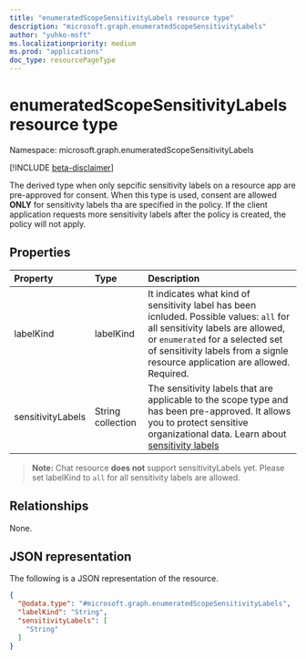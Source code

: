 ```yaml
---
title: "enumeratedScopeSensitivityLabels resource type"
description: "microsoft.graph.enumeratedScopeSensitivityLabels"
author: "yuhko-msft"
ms.localizationpriority: medium
ms.prod: "applications"
doc_type: resourcePageType
---
```


# enumeratedScopeSensitivityLabels resource type

Namespace: microsoft.graph.enumeratedScopeSensitivityLabels

[!INCLUDE [beta-disclaimer](../../includes/beta-disclaimer.md)]

The derived type when only sepcific sensitivity labels on a resource app are pre-approved for consent. When this type is used, consent are allowed **ONLY** for sensitivity labels tha are specified in the policy. If the client application requests more sensitivity labels after the policy is created, the policy will not apply.

## Properties
|Property|Type|Description|
|:---|:---|:---|
|labelKind|labelKind|It indicates what kind of sensitivity label has been icnluded. Possible values: `all` for all sensitivity labels are allowed, or `enumerated` for a selected set of sensitivity labels from a signle resource application are allowed.  Required.|
|sensitivityLabels|String collection|The sensitivity labels that are applicable to the scope type and has been pre-approved. It allows you to protect sensitive organizational data. Learn about [sensitivity labels](/microsoft-365/compliance/sensitivity-labels) 
> **Note:** Chat resource **does not** support sensitivityLabels yet. Please set labelKind to `all` for all sensitivity labels are allowed.

## Relationships
None.

## JSON representation
The following is a JSON representation of the resource.
<!-- {
  "blockType": "resource",
  "@odata.type": "microsoft.graph.enumeratedScopeSensitivityLabels"
}
-->
``` json
{
  "@odata.type": "#microsoft.graph.enumeratedScopeSensitivityLabels",
  "labelKind": "String",
  "sensitivityLabels": [
    "String"
  ]
}
```

